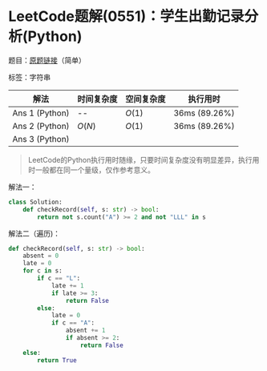 # LeetCode题解(0551)：学生出勤记录分析(Python)

题目：[原题链接](https://leetcode-cn.com/problems/student-attendance-record-i/)（简单）

标签：字符串

| 解法           | 时间复杂度 | 空间复杂度 | 执行用时      |
| -------------- | ---------- | ---------- | ------------- |
| Ans 1 (Python) | --         | $O(1)$     | 36ms (89.26%) |
| Ans 2 (Python) | $O(N)$     | $O(1)$     | 36ms (89.26%) |
| Ans 3 (Python) |            |            |               |

>  LeetCode的Python执行用时随缘，只要时间复杂度没有明显差异，执行用时一般都在同一个量级，仅作参考意义。

解法一：

```python
class Solution:
    def checkRecord(self, s: str) -> bool:
        return not s.count("A") >= 2 and not "LLL" in s
```

解法二（遍历)：

```python
def checkRecord(self, s: str) -> bool:
    absent = 0
    late = 0
    for c in s:
        if c == "L":
            late += 1
            if late >= 3:
                return False
        else:
            late = 0
            if c == "A":
                absent += 1
                if absent >= 2:
                    return False
    else:
        return True
```